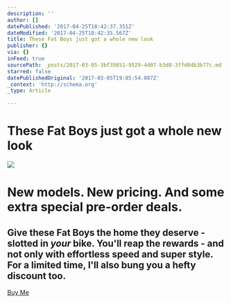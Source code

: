 ```yaml
---
description: ''
author: []
datePublished: '2017-04-25T18:42:37.351Z'
dateModified: '2017-04-25T18:42:35.567Z'
title: These Fat Boys just got a whole new look
publisher: {}
via: {}
inFeed: true
sourcePath: _posts/2017-03-05-3bf35651-9529-4d07-b3d8-3ffd04b3b77c.md
starred: false
datePublishedOriginal: '2017-03-05T19:05:54.087Z'
_context: 'http://schema.org'
_type: Article

---
```

# These Fat Boys just got a whole new look
![](https://the-grid-user-content.s3-us-west-2.amazonaws.com/6ac5afab-85d5-4c07-8b11-e95be94eedbd.jpg)

# New models. New pricing. And some extra special pre-order deals.

## Give these Fat Boys the home they deserve - slotted in _your_ bike. You'll reap the rewards - and not only with effortless speed and super style. For a limited time, I'll also bung you a hefty discount too.
[Buy Me][0]

[0]: http://ridefullgas.com/dm8-series-engineered-for-25mm-tyres/
